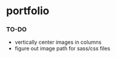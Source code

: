 # portfolio

<h3>TO-DO</h3>

<ul>
	<li>vertically center images in columns</li>
	<li>figure out image path for sass/css files</li>
</ul>